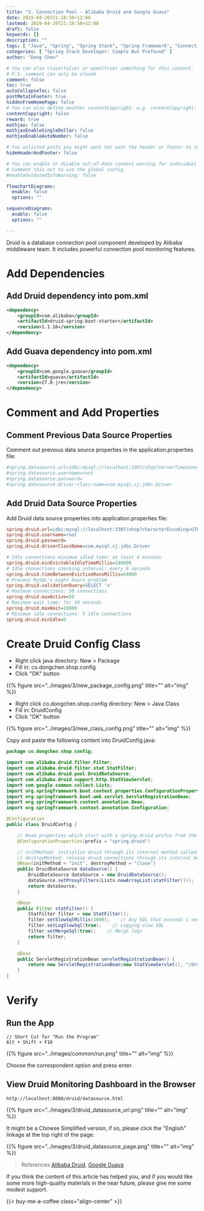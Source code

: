 ```yaml
---
title: "3. Connection Pool - Alibaba Druid and Google Guava"
date: 2019-04-26T21:18:50+12:00
lastmod: 2019-04-26T21:18:50+12:00
draft: false
keywords: []
description: ""
tags: [ "Java", "Spring", "Spring Stack", "Spring Framework", "Connection Pool", "Alibaba Druid", "Google Guava" ]
categories: [ "Spring Stack Developer: Simple But Profound" ]
author: "Dong Chen"

# You can also close(false) or open(true) something for this content.
# P.S. comment can only be closed
comment: false
toc: true
autoCollapseToc: false
postMetaInFooter: true
hiddenFromHomePage: false
# You can also define another contentCopyright. e.g. contentCopyright: "This is another copyright."
contentCopyright: false
reward: true
mathjax: false
mathjaxEnableSingleDollar: false
mathjaxEnableAutoNumber: false

# You unlisted posts you might want not want the header or footer to show
hideHeaderAndFooter: false

# You can enable or disable out-of-date content warning for individual post.
# Comment this out to use the global config.
#enableOutdatedInfoWarning: false

flowchartDiagrams:
  enable: false
  options: ""

sequenceDiagrams: 
  enable: false
  options: ""

---
```


Druid is a database connection pool component developed by Alibaba middleware team. It includes powerful connection pool monitoring features.

<!--more-->

# Add Dependencies

## Add Druid dependency into pom.xml

```xml
<dependency>
    <groupId>com.alibaba</groupId>
    <artifactId>druid-spring-boot-starter</artifactId>
    <version>1.1.16</version>
</dependency>
```

## Add Guava dependency into pom.xml

```xml
<dependency>
    <groupId>com.google.guava</groupId>
    <artifactId>guava</artifactId>
    <version>27.0-jre</version>
</dependency>
```

# Comment and Add Properties

## Comment Previous Data Source Properties

Comment out previous data source properties in the application.properties file:

```ini
#spring.datasource.url=jdbc:mysql://localhost:3307/shop?serverTimezone=UTC
#spring.datasource.username=root
#spring.datasource.password=
#spring.datasource.driver-class-name=com.mysql.cj.jdbc.Driver
```

## Add Druid Data Source Properties

Add Druid data source properties into application.properties file:

```ini
spring.druid.url=jdbc:mysql://localhost:3307/shop?characterEncoding=UTF-8&serverTimezone=UTC
spring.druid.username=root
spring.druid.password=
spring.druid.driverClassName=com.mysql.cj.jdbc.Driver

# Idle connections minimum idled time: at least 4 minutes
spring.druid.minEvictableIdleTimeMillis=240000
# Idle connections checking interval: every 9 seconds
spring.druid.timeBetweenEvictionRunsMillis=54000
# Prevent MySQL's eight hours problem
spring.druid.validationQuery=SELECT 'x'
# Maximum connections: 50 connections
spring.druid.maxActive=50
# Maximum wait time: for 10 seconds
spring.druid.maxWait=10000
# Minimum idle connections: 5 idle connections
spring.druid.minIdle=5
```

# Create Druid Config Class

* Right click java directory: New > Package
* Fill in: co.dongchen.shop.config
* Click "OK" button

{{% figure src="../images/3/new_package_config.png" title="" alt="img" %}}

* Right click co.dongchen.shop.config directory: New > Java Class
* Fill in: DruidConfig
* Click "OK" button

{{% figure src="../images/3/new_class_config.png" title="" alt="img" %}}

Copy and paste the following content into DruidConfig.java:

```java
package co.dongchen.shop.config;

import com.alibaba.druid.filter.Filter;
import com.alibaba.druid.filter.stat.StatFilter;
import com.alibaba.druid.pool.DruidDataSource;
import com.alibaba.druid.support.http.StatViewServlet;
import com.google.common.collect.Lists;
import org.springframework.boot.context.properties.ConfigurationProperties;
import org.springframework.boot.web.servlet.ServletRegistrationBean;
import org.springframework.context.annotation.Bean;
import org.springframework.context.annotation.Configuration;

@Configuration
public class DruidConfig {

    // Read properties which start with a spring.druid prefix from the application.properties file
    @ConfigurationProperties(prefix = "spring.druid")

    // initMethod: initialize druid through its internal method called init
    // destroyMethod: release druid connections through its internal method called close
    @Bean(initMethod = "init", destroyMethod = "close")
    public DruidDataSource dataSource() {
        DruidDataSource dataSource = new DruidDataSource();
        dataSource.setProxyFilters(Lists.newArrayList(statFilter()));
        return dataSource;
    }

    @Bean
    public Filter statFilter() {
        StatFilter filter = new StatFilter();
        filter.setSlowSqlMillis(1000);    // Any SQL that exceeds 1 second is a slow SQL
        filter.setLogSlowSql(true);    // Logging slow SQL
        filter.setMergeSql(true);    // Merge logs
        return filter;
    }

    @Bean
    public ServletRegistrationBean servletRegistrationBean() {
        return new ServletRegistrationBean(new StatViewServlet(), "/druid/*");
    }
}
```

# Verify

## Run the App

```Code
// Short Cut for "Run the Program"
Alt + Shift + F10
```

{{% figure src="../images/common/run.png" title="" alt="img" %}}

Choose the correspondent option and press enter.

## View Druid Monitoring Dashboard in the Browser

```http
http://localhost:8080/druid/datasource.html
```

{{% figure src="../images/3/druid_datasource_url.png" title="" alt="img" %}}

It might be a Chinese Simplified version, if so, please click the "English" linkage at the top right of the page:

{{% figure src="../images/3/druid_datasource_page.png" title="" alt="img" %}}

> References
> [Alibaba Druid](https://github.com/alibaba/druid/wiki),
> [Google Guava](https://github.com/google/guava/wiki)

If you think the content of this article has helped you, and if you would like some more high-quality materials in the near future, please give me some modest support.

<!-- Buy Me a Coffee Button -->
{{< buy-me-a-coffee class="align-center" >}}
